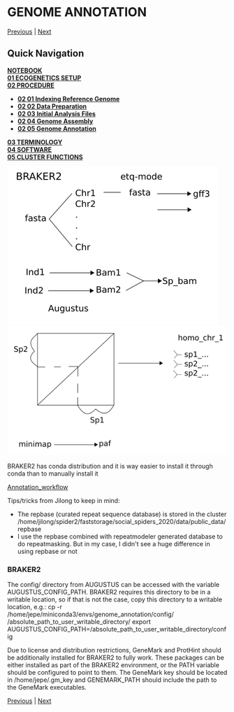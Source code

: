 # GENOME ANNOTATION

[Previous](02_04_genome_assembly.md) | [Next](03_00_terminology.md)

## Quick Navigation

**[NOTEBOOK](../NOTEBOOK.md)**  
**[01 ECOGENETICS SETUP](01_00_ecogenetics_setup.md)**  
**[02 PROCEDURE](02_00_procedure.md)**  

- **[02 01 Indexing Reference Genome](02_01_indexing_reference_genome_procedure.md)**
- **[02 02 Data Preparation](02_02_data_preparation_procedure.md)**
- **[02 03 Initial Analysis Files](02_03_initial_analysis_procedure.md)**
- **[02 04 Genome Assembly](02_04_genome_assembly.md)**
- **[02 05 Genome Annotation](02_05_genome_annotation.md)**

**[03 TERMINOLOGY](03_00_terminology.md)**  
**[04 SOFTWARE](04_00_software.md)**  
**[05 CLUSTER FUNCTIONS](05_00_cluster_functions.md)**

![jilong_annotation1](../resources/jilong_annotation1.png)
![kilong_annotation2](../resources/jilong_annotation2.png)

BRAKER2 has conda distribution and it is way easier to install it through conda than to manually install it

[Annotation_workflow](../scripts/jilong/genome_annotation_workflow.py)

Tips/tricks from Jilong to keep in mind:

- The repbase (curated repeat sequence database) is stored in the cluster /home/jilong/spider2/faststorage/social_spiders_2020/data/public_data/repbase
- I use the repbase combined with repeatmodeler generated database to do repeatmasking. But in my case, I didn't see a huge difference in using repbase or not

### BRAKER2

The config/ directory from AUGUSTUS can be accessed with the variable AUGUSTUS_CONFIG_PATH.
BRAKER2 requires this directory to be in a writable location, so if that is not the case, copy this directory to a writable location, e.g.:
cp -r /home/jepe/miniconda3/envs/genome_annotation/config/ /absolute_path_to_user_writable_directory/
export AUGUSTUS_CONFIG_PATH=/absolute_path_to_user_writable_directory/config

Due to license and distribution restrictions, GeneMark and ProtHint should be additionally installed for BRAKER2 to fully work.
These packages can be either installed as part of the BRAKER2 environment, or the PATH variable should be configured to point to them.
The GeneMark key should be located in /home/jepe/.gm_key and GENEMARK_PATH should include the path to the GeneMark executables.

[Previous](02_04_genome_assembly.md) | [Next](03_00_terminology.md)
